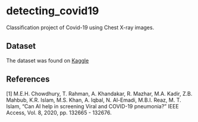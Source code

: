 # detecting_covid19

Classification project of Covid-19 using Chest X-ray images.

## Dataset

The dataset was found on <a href=https://www.kaggle.com/tawsifurrahman/covid19-radiography-database> Kaggle </a>

## References

[1] M.E.H. Chowdhury, T. Rahman, A. Khandakar, R. Mazhar, M.A. Kadir, Z.B. Mahbub, K.R. Islam, M.S. Khan, A. Iqbal, N. Al-Emadi, M.B.I. Reaz, M. T. Islam, “Can AI help in screening Viral and COVID-19 pneumonia?” IEEE Access, Vol. 8, 2020, pp. 132665 - 132676.
